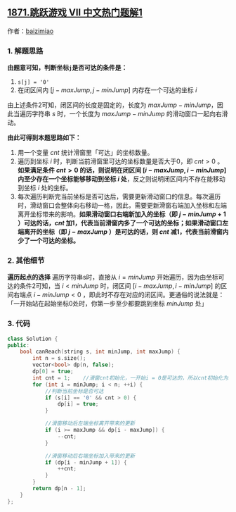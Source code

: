 ## [1871.跳跃游戏 VII 中文热门题解1](https://leetcode.cn/problems/jump-game-vii/solutions/100000/hua-chuang-si-xiang-dp-bu-xu-yao-qian-zh-j865)

作者：[baizimiao](https://leetcode.cn/u/baizimiao)

### 1. 解题思路
**由题意可知，判断坐标`j`是否可达的条件是：**
 1. `s[j] = '0'`
 2. 在闭区间内 $[j - maxJump, j - minJump]$ 内存在一个可达的坐标 $i$

由上述条件2可知，闭区间的长度是固定的，长度为 $maxJump - minJump$，因此当遍历字符串 $s$ 时，一个长度为 $maxJump - minJump$ 的滑动窗口一起向右滑动。

**由此可得到本题思路如下：**
1. 用一个变量 $cnt$ 统计滑窗里「可达」的坐标数量。
2. 遍历到坐标 $i$ 时，判断当前滑窗里可达的坐标数量是否大于0，即 $cnt > 0$ 。**如果满足条件 $cnt > 0$ 的话，则说明在闭区间 $[i - maxJump, i - minJump]$ 内至少存在一个坐标能够移动到坐标 $i$ 处**，反之则说明闭区间内不存在能移动到坐标 $i$ 处的坐标。
3. 每次遍历判断完当前坐标是否可达后，需要更新滑动窗口的信息。每次遍历时，滑动窗口会整体向右移动一格，因此，需要更新滑窗右端加入坐标和左端离开坐标带来的影响。**如果滑动窗口右端新加入的坐标（即 $j - minJump + 1$ ）可达的话，$cnt$ 加1，代表当前滑窗内多了一个可达的坐标；如果滑动窗口左端离开的坐标（即 $j - maxJump$ ）是可达的话，则 $cnt$ 减1，代表当前滑窗内少了一个可达的坐标。**


### 2. 其他细节

**遍历起点的选择**
遍历字符串s时，直接从 $i = minJump$ 开始遍历，因为由坐标可达的条件2可知，当 $i < minJump$ 时，闭区间 $[i - maxJump, i - minJump]$ 的区间右端点 $i - minJump < 0$ ，即此时不存在对应的闭区间。更通俗的说法就是：「一开始站在起始坐标0处时，你第一步至少都要跳到坐标 $minJump$ 处」


### 3. 代码

```cpp
class Solution {
public:
    bool canReach(string s, int minJump, int maxJump) {
        int n = s.size();
        vector<bool> dp(n, false);
        dp[0] = true;
        int cnt = 1;    //滑窗cnt初始化，一开始i = 0是可达的，所以cnt初始化为1
        for (int i = minJump; i < n; ++i) {
            //判断当前坐标是否可达
            if (s[i] == '0' && cnt > 0) {
                dp[i] = true;
            }

            //滑窗移动后左端坐标离开带来的更新
            if (i >= maxJump && dp[i - maxJump]) {
                --cnt;
            }

            //滑窗移动后右端坐标加入带来的更新
            if (dp[i - minJump + 1]) {
                ++cnt;
            }
        }
        return dp[n - 1];
    }
};
```